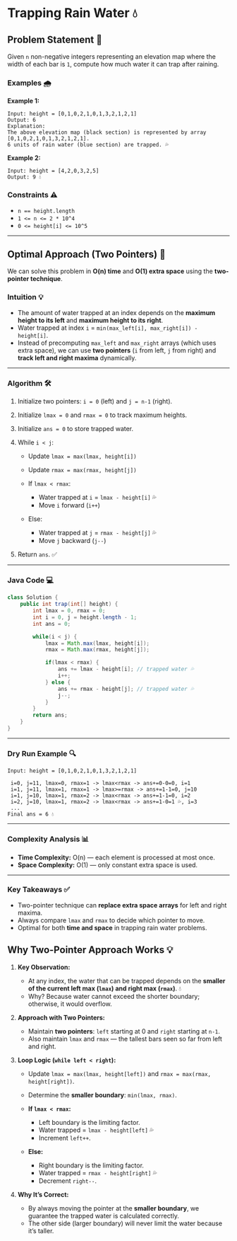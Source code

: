 #  Trapping Rain Water 💧

## Problem Statement 📝

Given `n` non-negative integers representing an elevation map where the width of each bar is `1`, compute how much water it can trap after raining.

### Examples 🌧️

**Example 1:**

```
Input: height = [0,1,0,2,1,0,1,3,2,1,2,1]
Output: 6
Explanation: 
The above elevation map (black section) is represented by array [0,1,0,2,1,0,1,3,2,1,2,1].
6 units of rain water (blue section) are trapped. 💦
```

**Example 2:**

```
Input: height = [4,2,0,3,2,5]
Output: 9 💧
```

### Constraints ⚠️

* `n == height.length`
* `1 <= n <= 2 * 10^4`
* `0 <= height[i] <= 10^5`

---

## Optimal Approach (Two Pointers) 🏹

We can solve this problem in **O(n) time** and **O(1) extra space** using the **two-pointer technique**.

### Intuition 💡

* The amount of water trapped at an index depends on the **maximum height to its left** and **maximum height to its right**.
* Water trapped at index `i` = `min(max_left[i], max_right[i]) - height[i]`.
* Instead of precomputing `max_left` and `max_right` arrays (which uses extra space), we can use **two pointers** (`i` from left, `j` from right) and **track left and right maxima** dynamically.

---

### Algorithm 🛠️

1. Initialize two pointers: `i = 0` (left) and `j = n-1` (right).
2. Initialize `lmax = 0` and `rmax = 0` to track maximum heights.
3. Initialize `ans = 0` to store trapped water.
4. While `i < j`:

   * Update `lmax = max(lmax, height[i])`
   * Update `rmax = max(rmax, height[j])`
   * If `lmax < rmax`:

     * Water trapped at `i` = `lmax - height[i]` 💦
     * Move `i` forward (`i++`)
   * Else:

     * Water trapped at `j` = `rmax - height[j]` 💦
     * Move `j` backward (`j--`)
5. Return `ans`. ✅

---

### Java Code 💻

```java
class Solution {
    public int trap(int[] height) {
        int lmax = 0, rmax = 0;
        int i = 0, j = height.length - 1;
        int ans = 0;

        while(i < j) {
            lmax = Math.max(lmax, height[i]);
            rmax = Math.max(rmax, height[j]);

            if(lmax < rmax) {
                ans += lmax - height[i]; // trapped water 💦
                i++;
            } else {
                ans += rmax - height[j]; // trapped water 💦
                j--;
            }
        }
        return ans;
    }
}
```

---

### Dry Run Example 🔍

```
Input: height = [0,1,0,2,1,0,1,3,2,1,2,1]

 i=0, j=11, lmax=0, rmax=1 -> lmax<rmax -> ans+=0-0=0, i=1
 i=1, j=11, lmax=1, rmax=1 -> lmax>=rmax -> ans+=1-1=0, j=10
 i=1, j=10, lmax=1, rmax=2 -> lmax<rmax -> ans+=1-1=0, i=2
 i=2, j=10, lmax=1, rmax=2 -> lmax<rmax -> ans+=1-0=1 💦, i=3
 ...
Final ans = 6 💧
```

---

### Complexity Analysis 📊

* **Time Complexity:** O(n) — each element is processed at most once.
* **Space Complexity:** O(1) — only constant extra space is used.

---

### Key Takeaways ✅

* Two-pointer technique can **replace extra space arrays** for left and right maxima.
* Always compare `lmax` and `rmax` to decide which pointer to move.
* Optimal for both **time and space** in trapping rain water problems.

## Why Two-Pointer Approach Works 💡

1. **Key Observation:**

   * At any index, the water that can be trapped depends on the **smaller of the current left max (`lmax`) and right max (`rmax`)**. 💧
   * Why? Because water cannot exceed the shorter boundary; otherwise, it would overflow.

2. **Approach with Two Pointers:**

   * Maintain **two pointers**: `left` starting at 0 and `right` starting at `n-1`.
   * Also maintain `lmax` and `rmax` — the tallest bars seen so far from left and right.

3. **Loop Logic (`while left < right`):**

   * Update `lmax = max(lmax, height[left])` and `rmax = max(rmax, height[right])`.
   * Determine the **smaller boundary**: `min(lmax, rmax)`.
   * **If `lmax < rmax`:**

     * Left boundary is the limiting factor.
     * Water trapped = `lmax - height[left]` 💦
     * Increment `left++`.
   * **Else:**

     * Right boundary is the limiting factor.
     * Water trapped = `rmax - height[right]` 💦
     * Decrement `right--`.

4. **Why It’s Correct:**

   * By always moving the pointer at the **smaller boundary**, we guarantee the trapped water is calculated correctly.
   * The other side (larger boundary) will never limit the water because it’s taller.


